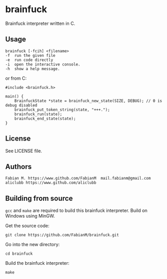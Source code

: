 brainfuck
===========
Brainfuck interpreter written in C.

## Usage
    brainfuck [-fcih] <filename>
	-f  run the given file
	-e  run code directly
	-i  open the interactive console.
	-h  show a help message.
	
or from C:

    #include <brainfuck.h>
    
    main() {
    	BrainfuckState *state = brainfuck_new_state(SIZE, DEBUG); // 0 is debug disabled
    	brainfuck_put_token_string(state, "+++.");
    	brainfuck_run(state);
    	brainfuck_end_state(state);
    }


## License
See LICENSE file.

## Authors
    Fabian M. https://www.github.com/FabianM  mail.fabianm@gmail.com
    aliclubb https://www.github.com/aliclubb

## Building from source
`gcc` and `make` are required to build this brainfuck interpreter. Build on Windows using MinGW.  

Get the source code: 

    git clone https://github.com/FabianM/brainfuck.git
    
Go into the new directory:

    cd brainfuck
    
Build the brainfuck interpreter:

    make

